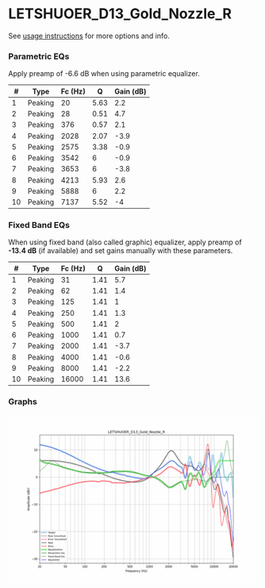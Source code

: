 # LETSHUOER_D13_Gold_Nozzle_R
See [usage instructions](https://github.com/jaakkopasanen/AutoEq#usage) for more options and info.

### Parametric EQs
Apply preamp of -6.6 dB when using parametric equalizer.

|   # | Type    |   Fc (Hz) |    Q |   Gain (dB) |
|-----|---------|-----------|------|-------------|
|   1 | Peaking |        20 | 5.63 |         2.2 |
|   2 | Peaking |        28 | 0.51 |         4.7 |
|   3 | Peaking |       376 | 0.57 |         2.1 |
|   4 | Peaking |      2028 | 2.07 |        -3.9 |
|   5 | Peaking |      2575 | 3.38 |        -0.9 |
|   6 | Peaking |      3542 | 6    |        -0.9 |
|   7 | Peaking |      3653 | 6    |        -3.8 |
|   8 | Peaking |      4213 | 5.93 |         2.6 |
|   9 | Peaking |      5888 | 6    |         2.2 |
|  10 | Peaking |      7137 | 5.52 |        -4   |

### Fixed Band EQs
When using fixed band (also called graphic) equalizer, apply preamp of **-13.4 dB** (if available) and set gains manually with these parameters.

|   # | Type    |   Fc (Hz) |    Q |   Gain (dB) |
|-----|---------|-----------|------|-------------|
|   1 | Peaking |        31 | 1.41 |         5.7 |
|   2 | Peaking |        62 | 1.41 |         1.4 |
|   3 | Peaking |       125 | 1.41 |         1   |
|   4 | Peaking |       250 | 1.41 |         1.3 |
|   5 | Peaking |       500 | 1.41 |         2   |
|   6 | Peaking |      1000 | 1.41 |         0.7 |
|   7 | Peaking |      2000 | 1.41 |        -3.7 |
|   8 | Peaking |      4000 | 1.41 |        -0.6 |
|   9 | Peaking |      8000 | 1.41 |        -2.2 |
|  10 | Peaking |     16000 | 1.41 |        13.6 |

### Graphs
![](./LETSHUOER_D13_Gold_Nozzle_R.png)
